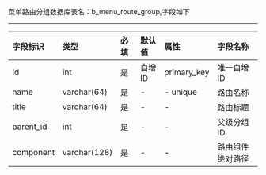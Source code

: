 菜单路由分组数据库表名：b_menu_route_group,字段如下

---
| 字段标识 | 类型 | 必填  | 默认值  | 属性  | 字段名称
|:----------|:----------|:----------|:----------|:----------|:----------|
| id    | int    | 是    | 自增ID    | primary_key    | 唯一自增ID    |
| name    | varchar(64)    | 是    | -    | -  unique  | 路由名称    |
| title    | varchar(64)    | 是    | -    | -    | 路由标题    |
| parent_id    | int   | 是    | -    | -    |  父级分组ID  |
| component   | varchar(128)    | 是  | -  | -    | 路由组件绝对路径   |